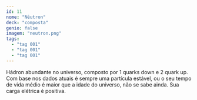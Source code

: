 ```yaml
---
id: 11
nome: "Nêutron"
deck: "composta"
genio: false
imagem: "neutron.png"
tags:
  - "tag 001"
  - "tag 001"
  - "tag 001"
---
```


Hádron abundante no universo, composto por 1 quarks down e 2 quark up. Com base nos dados atuais é sempre uma partícula estável, ou o seu tempo de vida médio é maior que a idade do universo, não se sabe ainda. Sua carga elétrica é positiva.
